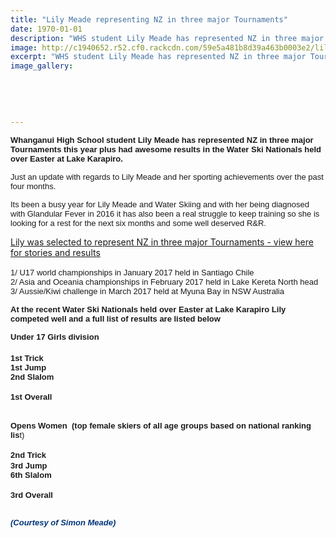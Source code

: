```yaml
---
title: "Lily Meade representing NZ in three major Tournaments"
date: 1970-01-01
description: "WHS student Lily Meade has represented NZ in three major Tournaments this year plus had awesome results in the Water Ski Nationals..."
image: http://c1940652.r52.cf0.rackcdn.com/59e5a481b8d39a463b0003e2/lily-meade-water-skiing.jpg
excerpt: "WHS student Lily Meade has represented NZ in three major Tournaments this year plus had  awesome results in the Water Ski Nationals held over Easter at Lake Karapiro."
image_gallery:
    
    
    
    
    
---
```


<p><strong><span style="font-family: Arial, sans-serif; font-size: small;">Whanganui High School student&nbsp;Lily Meade has represented NZ in three major Tournaments this year plus had&nbsp;awesome results in the Water Ski Nationals held over Easter at Lake Karapiro.</span></strong></p>
<p><span style="font-family: Arial, sans-serif; font-size: small;"><span>Just an update with regards to Lily Meade and her sporting achievements over the past four months.</span></span></p>
<p><span style="font-family: Arial, sans-serif; font-size: small;"><span>Its been a busy year for Lily Meade and Water Skiing and with her being diagnosed with Glandular Fever in 2016 it has also been a real struggle to keep training so she is looking for a rest for the next six months and some well deserved R&amp;R.&nbsp;</span></span></p>
<p><a href="http://c1940652.r52.cf0.rackcdn.com/59055b67b8d39a6a960003f0/U17-WORLDS-CHILE.pdf">Lily was selected to represent NZ in three major Tournaments - view here for stories and results</a><span style="font-family: Arial, sans-serif; font-size: small;">&nbsp;</span></p>
<p><span style="font-family: Arial, sans-serif; font-size: small;"><span>1/ U17 world championships in January 2017 held in Santiago Chile</span></span><span>&nbsp;</span><br /><span style="font-family: Arial, sans-serif; font-size: small;"><span>2/ Asia and Oceania championships in February 2017 held in Lake Kereta North head&nbsp;</span></span><br /><span style="font-family: Arial, sans-serif; font-size: small;"><span>3/ Aussie/Kiwi challenge in March 2017 held at Myuna Bay in NSW Australia</span></span></p>
<p><span style="font-family: Arial, sans-serif; font-size: small;"><span><strong>At the recent</strong> <strong>Water Ski Nationals held over Easter at Lake Karapiro</strong> <strong>Lily competed well and a full list of results are listed below</strong></span></span></p>
<p><strong><span style="font-family: Arial, sans-serif; font-size: small;">Under 17 Girls division&nbsp;</span></strong><br /><br /><strong><span style="font-family: Arial, sans-serif; font-size: small;">1st Trick</span>&nbsp;</strong><br /><strong><span style="font-family: Arial, sans-serif; font-size: small;">1st Jump&nbsp;</span></strong><br /><strong><span style="font-family: Arial, sans-serif; font-size: small;">2nd Slalom&nbsp;</span></strong><br /><br /><strong><span style="font-family: Arial, sans-serif; font-size: small;">1st Overall<br /></span></strong>&nbsp;</p>
<p><span style="font-family: Arial, sans-serif; font-size: small;"><span><strong>Opens Women</strong> &nbsp;<strong>(top female skiers of all age groups based on national ranking lis</strong>t)&nbsp;</span></span><br /><br /><strong><span style="font-family: Arial, sans-serif; font-size: small;">2nd Trick&nbsp;</span></strong><br /><strong><span style="font-family: Arial, sans-serif; font-size: small;">3rd Jump</span>&nbsp;</strong><br /><strong><span style="font-family: Arial, sans-serif; font-size: small;">6th Slalom&nbsp;</span></strong><br /><br /><strong><span style="font-family: Arial, sans-serif; font-size: small;">3rd Overall&nbsp;</span></strong></p>
<p><em><span style="color: #003478; font-family: Arial, sans-serif; font-size: small;"><strong><br />(Courtesy of Simon Meade)&nbsp;</strong></span></em></p>

